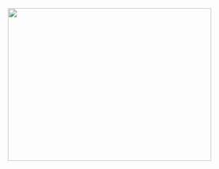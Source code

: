 <div align="center">
	<img src="https://user-images.githubusercontent.com/38620771/118567617-c7284700-b77e-11eb-962f-8f151d6f1d62.gif" width="410" height="308">
</div>
<!--
**JoJukov/JoJukov** is a ✨ _special_ ✨ repository because its `README.md` (this file) appears on your GitHub profile.

Here are some ideas to get you started:

- 🔭 I’m currently working on ...
- 🌱 I’m currently learning ...
- 👯 I’m looking to collaborate on ...
- 🤔 I’m looking for help with ...
- 💬 Ask me about ...
- 📫 How to reach me: ...
- 😄 Pronouns: ...
- ⚡ Fun fact: ...
-->

